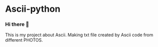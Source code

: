 # Ascii-python
### Hi there 👋
  This is my project about Ascii. Making txt file created by Ascii code from different PHOTOS.
